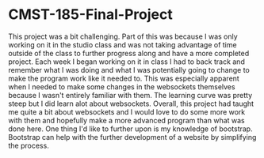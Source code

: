 # CMST-185-Final-Project

This project was a bit challenging. Part of this was because I was only working on it in the studio class and was not taking advantage of time outside of the class to further progress along and have a more completed project. Each week I began working on it in class I had to back track and remember what I was doing and what I was potentially going to change to make the program work like it needed to. This was especially apparent when I needed to make some changes in the websockets themselves because I wasn't entirely familiar with them. The learning curve was pretty steep but I did learn alot about websockets.
Overall, this project had taught me quite a bit about websockets and I would love to do some more work with them and hopefully make a more advanced program than what was done here.
One thing I'd like to further upon is my knowledge of bootstrap. Bootstrap can help with the further development of a website by simplifying the process.
